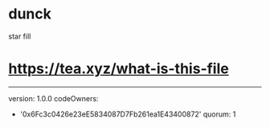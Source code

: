 # dunck
star fill
# https://tea.xyz/what-is-this-file
---
version: 1.0.0
codeOwners:
  - '0x6Fc3c0426e23eE5834087D7Fb261ea1E43400872'
quorum: 1

